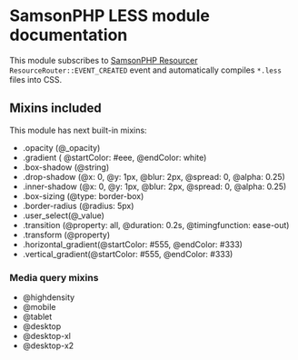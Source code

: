 # SamsonPHP LESS module documentation
This module subscribes to [SamsonPHP Resourcer](https://github.com/samsonphp/resourcer) ```ResourceRouter::EVENT_CREATED``` event
and automatically compiles ```*.less``` files into CSS.

## Mixins included
This module has next built-in mixins:

* .opacity (@_opacity) 
* .gradient ( @startColor: #eee, @endColor: white) 
* .box-shadow (@string)
* .drop-shadow (@x: 0, @y: 1px, @blur: 2px, @spread: 0, @alpha: 0.25) 
* .inner-shadow (@x: 0, @y: 1px, @blur: 2px, @spread: 0, @alpha: 0.25) 
* .box-sizing (@type: border-box) 
* .border-radius (@radius: 5px) 
* .user_select(@_value) 
* .transition (@property: all, @duration: 0.2s, @timingfunction: ease-out) 
* .transform (@property) 
* .horizontal_gradient(@startColor: #555, @endColor: #333)
* .vertical_gradient(@startColor: #555, @endColor: #333) 

### Media query mixins
* @highdensity
* @mobile      
* @tablet
* @desktop
* @desktop-xl
* @desktop-x2
